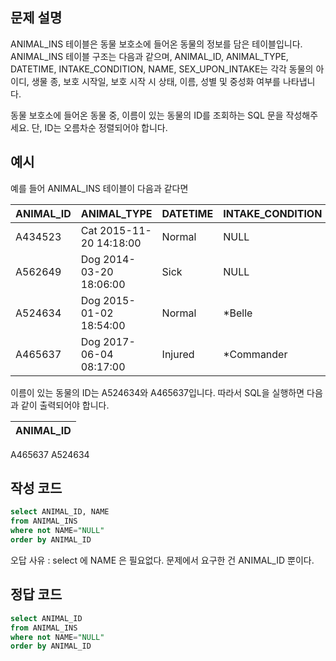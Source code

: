 ## 문제 설명

ANIMAL_INS 테이블은 동물 보호소에 들어온 동물의 정보를 담은 테이블입니다. ANIMAL_INS 테이블 구조는 다음과 같으며, ANIMAL_ID, ANIMAL_TYPE, DATETIME, INTAKE_CONDITION, NAME, SEX_UPON_INTAKE는 각각 동물의 아이디, 생물 종, 보호 시작일, 보호 시작 시 상태, 이름, 성별 및 중성화 여부를 나타냅니다.

동물 보호소에 들어온 동물 중, 이름이 있는 동물의 ID를 조회하는 SQL 문을 작성해주세요. 단, ID는 오름차순 정렬되어야 합니다.

## 예시

예를 들어 ANIMAL_INS 테이블이 다음과 같다면

| ANIMAL_ID | ANIMAL_TYPE             | DATETIME | INTAKE_CONDITION | NAME     | SEX_UPON_INTAKE |
| --------- | ----------------------- | -------- | ---------------- | -------- | --------------- |
| A434523   | Cat 2015-11-20 14:18:00 | Normal   | NULL             | Spayed   | Female          |
| A562649   | Dog 2014-03-20 18:06:00 | Sick     | NULL             | Spayed   | Female          |
| A524634   | Dog 2015-01-02 18:54:00 | Normal   | \*Belle          | Intact   | Female          |
| A465637   | Dog 2017-06-04 08:17:00 | Injured  | \*Commander      | Neutered | Male            |

이름이 있는 동물의 ID는 A524634와 A465637입니다. 따라서 SQL을 실행하면 다음과 같이 출력되어야 합니다.

| ANIMAL_ID |
| --------- |

A465637
A524634

## 작성 코드

```sql
select ANIMAL_ID, NAME
from ANIMAL_INS
where not NAME="NULL"
order by ANIMAL_ID
```

오답 사유 : select 에 NAME 은 필요없다. 문제에서 요구한 건 ANIMAL_ID 뿐이다.

## 정답 코드

```sql
select ANIMAL_ID
from ANIMAL_INS
where not NAME="NULL"
order by ANIMAL_ID
```
